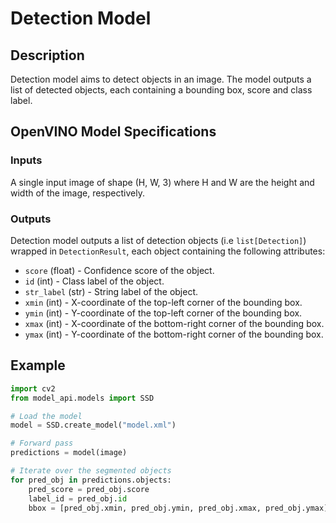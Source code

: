 # Detection Model

## Description

Detection model aims to detect objects in an image. The model outputs a list of detected objects, each containing a bounding box, score and class label.

## OpenVINO Model Specifications

### Inputs

A single input image of shape (H, W, 3) where H and W are the height and width of the image, respectively.


### Outputs

Detection model outputs a list of detection objects (i.e `list[Detection]`) wrapped in `DetectionResult`, each object containing the following attributes:

- `score` (float) - Confidence score of the object.
- `id` (int) - Class label of the object.
- `str_label` (str) - String label of the object.
- `xmin` (int) - X-coordinate of the top-left corner of the bounding box.
- `ymin` (int) - Y-coordinate of the top-left corner of the bounding box.
- `xmax` (int) - X-coordinate of the bottom-right corner of the bounding box.
- `ymax` (int) - Y-coordinate of the bottom-right corner of the bounding box.

## Example

```python
import cv2
from model_api.models import SSD

# Load the model
model = SSD.create_model("model.xml")

# Forward pass
predictions = model(image)

# Iterate over the segmented objects
for pred_obj in predictions.objects:
    pred_score = pred_obj.score
    label_id = pred_obj.id
    bbox = [pred_obj.xmin, pred_obj.ymin, pred_obj.xmax, pred_obj.ymax]
```
